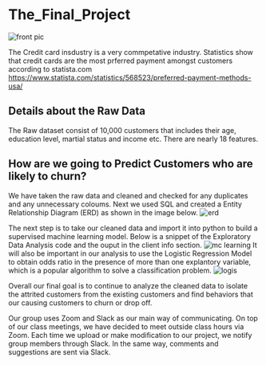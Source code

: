 # The_Final_Project

![front pic](https://user-images.githubusercontent.com/96032255/170892694-0d5e54ef-92d5-48a2-933d-33070ed754be.PNG)

The Credit card insdustry is a very commpetative industry. Statistics show that credit cards are the most prferred payment amongst customers according to statista.com 
https://www.statista.com/statistics/568523/preferred-payment-methods-usa/

## Details about the Raw Data

The Raw dataset consist of 10,000 customers that includes their age, education level, martial status and income etc. There are nearly 18 features.

## How are we going to Predict Customers who are likely to churn?

We have taken the raw data and cleaned and checked for any duplicates and any unnecessary coloums. Next we used SQL and created a Entity Relationship Diagram (ERD) as shown in the image below.
![erd](https://user-images.githubusercontent.com/96032255/170893885-28e3cf49-2b5f-4455-a4dd-3bd622fe9427.PNG)

The next step is to take our cleaned data and import it into python to build a supervised machine learning model. Below is a snippet of the Exploratory Data Analysis code and the ouput in the client info section.
![mc learning](https://user-images.githubusercontent.com/96032255/170894286-40c098db-8468-4c12-9176-b2d690278b9d.PNG)
It will also be important in our analysis to use the Logistic Regression Model to obtain odds ratio in the presence of more than one explantory variable, which is a popular algorithm to solve a classification problem. 
![logis](https://user-images.githubusercontent.com/96032255/170895482-006b1b3b-bdad-440b-bee5-01a86c2f5e06.PNG)

Overall our final goal is to continue to analyze the cleaned data to isolate the attrited customers from the existing customers and find behaviors that our causing customers to churn or drop off. 


Our group uses Zoom and Slack as our main way of communicating. On top of our class meetings, we have decided to meet outside class hours via Zoom. Each time we upload or make modification to our project, we notify group members through Slack. In the same way, comments and suggestions are sent via Slack. 
